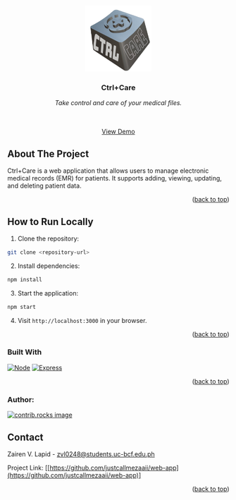 <br />  
<div align="center">  
<img src="public/assets/logokeycap1.png" alt="Logo" width="150" height="150">  
</a>  
  
<h3 align="center">Ctrl+Care</h3>  
<p><i>Take control and care of your medical files.</i></p>
<p align="center">  
 
<br />  
<br />  
<a href="[]()">View Demo</a>  
</p>  
</div>  

## About The Project  
Ctrl+Care is a web application that allows users to manage electronic medical records (EMR) for patients. It supports adding, viewing, updating, and deleting patient data.

<p align="right">(<a href="#readme-top">back to top</a>)</p>  
  
  
## How to Run Locally 
1. Clone the repository: 
```sh  
git clone <repository-url>
```  
2. Install dependencies:
```sh  
npm install
```  
3. Start the application:
```sh  
npm start
```
4. Visit `http://localhost:3000` in your browser.



<p align="right">(<a href="#readme-top">back to top</a>)</p>  
  

### Built With
[![Node][Node.js]][Node-url]
[![Express][Express.js]][Express-url]


<p align="right">(<a href="#readme-top">back to top</a>)</p>

### Author:

<a href="https://github.com/justcallmezaaii/web-app/graphs/contributors">
  <img src="https://contrib.rocks/image?repo=justcallmezaaii/web-app" alt="contrib.rocks image" />
</a>

  
<!-- CONTACT -->  
## Contact  
  
Zairen V. Lapid - zvl0248@students.uc-bcf.edu.ph  

Project Link: [[https://github.com/justcallmezaaii/web-app](https://github.com/justcallmezaaii/web-app)]
  
<p align="right">(<a href="#readme-top">back to top</a>)</p>


[contributors-url]: https://github.com/justcallmezaaii/web-app/graphs/contributors|
[Node.js]: https://upload.wikimedia.org/wikipedia/commons/7/7e/Node.js_logo_2015.svg
[Node-url]: https://nodejs.org/en
[Express.js]: https://seeklogo.com/images/E/express-logo-E9DA5D0AF7-seeklogo.com.png
[Express-url]: https://expressjs.com/


